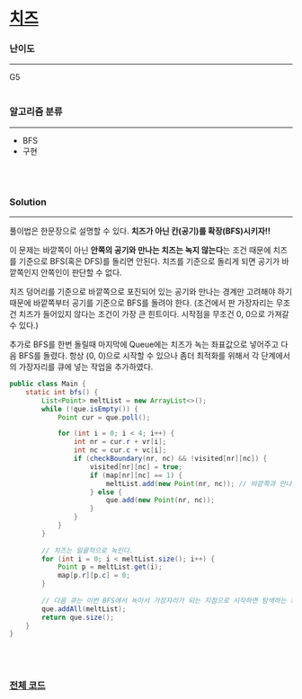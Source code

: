 # [치즈](https://www.acmicpc.net/problem/2636)

### 난이도

***
G5
<br><br>

### 알고리즘 분류

***

* BFS
* 구현

<br><br>

### Solution

***

풀이법은 한문장으로 설명할 수 있다. **치즈가 아닌 칸(공기)를 확장(BFS)시키자!!**

이 문제는 바깥쪽이 아닌 **안쪽의 공기와 만나는 치즈는 녹지 않는다**는 조건 때문에 치즈를 기준으로 BFS(혹은 DFS)를 돌리면 안된다. 치즈를 기준으로 돌리게 되면 공기가 바깥쪽인지 안쪽인이 판단할 수 없다.

치즈 덩어리를 기준으로 바깥쪽으로 포진되어 있는 공기와 만나는 경계만 고려해야 하기 때문에 바깥쪽부터 공기를 기준으로 BFS를 돌려야 한다. (조건에서 판 가장자리는 무조건 치즈가 들어있지 않다는 조건이 가장 큰
힌트이다. 시작점을 무조건 0, 0으로 가져갈 수 있다.)

추가로 BFS를 한번 돌릴때 마지막에 Queue에는 치즈가 녹는 좌표값으로 넣어주고 다음 BFS를 돌렸다. 항상 (0, 0)으로 시작할 수 있으나 좀더 최적화를 위해서 각 단계에서의 가장자리를 큐에 넣는 작업을
추가하였다.

```java
public class Main {
    static int bfs() {
        List<Point> meltList = new ArrayList<>();
        while (!que.isEmpty()) {
            Point cur = que.poll();

            for (int i = 0; i < 4; i++) {
                int nr = cur.r + vr[i];
                int nc = cur.c + vc[i];
                if (checkBoundary(nr, nc) && !visited[nr][nc]) {
                    visited[nr][nc] = true;
                    if (map[nr][nc] == 1) {
                        meltList.add(new Point(nr, nc)); // 바깥쪽과 만나는 치즈(녹는다)
                    } else {
                        que.add(new Point(nr, nc));
                    }
                }
            }
        }
        
        // 치즈는 일괄적으로 녹인다.
        for (int i = 0; i < meltList.size(); i++) {
            Point p = meltList.get(i);
            map[p.r][p.c] = 0;
        }
        
        // 다음 큐는 이번 BFS에서 녹아서 가장자리가 되는 지점으로 시작하면 탐색하는 좌표의 중복을 최소화 할 수 있다.
        que.addAll(meltList);
        return que.size();
    }
}
```

<br><br>

### [전체 코드](https://github.com/Jungmin-Seo0527/CodingTest/blob/main/src/dfs_bfs/BOJ2636_치즈.java)
